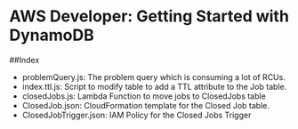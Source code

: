 # AWS Developer: Getting Started with DynamoDB

##Index

* problemQuery.js: The problem query which is consuming a lot of RCUs.
* index.ttl.js: Script to modify table to add a TTL attribute to the Job table.
* closedJobs.js: Lambda Function to move jobs to ClosedJobs table
* ClosedJob.json: CloudFormation template for the Closed Job table.
* ClosedJobTrigger.json: IAM Policy for the Closed Jobs Trigger